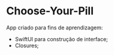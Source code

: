 # Choose-Your-Pill

App criado para fins de aprendizagem:
- SwiftUI para construção de interface;
- Closures;
